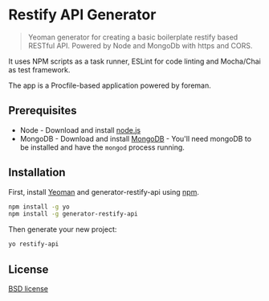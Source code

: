 # Restify API Generator

> Yeoman generator for creating a basic boilerplate restify based RESTful API.  Powered by Node and MongoDb with https and CORS.

It uses NPM scripts as a task runner, ESLint for code linting and Mocha/Chai as test framework.

The app is a Procfile-based application powered by foreman.

## Prerequisites

* Node - Download and install [node.js](https://nodejs.org/)
* MongoDB - Download and install [MongoDB](http://www.mongodb.org/downloads) - You'll need mongoDB to be installed and have the `mongod` process running.

## Installation

First, install [Yeoman](http://yeoman.io) and generator-restify-api using [npm](https://www.npmjs.com/).

```bash
npm install -g yo
npm install -g generator-restify-api
```

Then generate your new project:

```bash
yo restify-api
```



## License

[BSD license](http://opensource.org/licenses/bsd-license.php)

